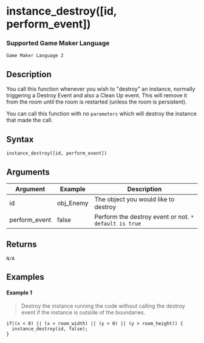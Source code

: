 # instance_destroy([id, perform_event])

### Supported Game Maker Language

`Game Maker Language 2`

## Description

You call this function whenever you wish to "destroy" an instance, normally triggering a Destroy Event and also a Clean Up event. This will remove it from the room until the room is restarted (unless the room is persistent).

You can call this function with no `parameters` which will destroy the instance that made the call.

## Syntax

```
instance_destroy([id, perform_event])
```

## Arguments

|Argument|Example|Description                                          |
|--------|-------|-----------------------------------------------------|
|id|obj_Enemy|The object you would like to destroy                 |
|perform_event|false|Perform the destroy event or not. `* default is true`|

## Returns

```
N/A
```

## Examples

#### Example 1

> Destroy the instance running the code without calling the destroy event if the instance is outside of the boundaries.
```
if((x < 0) || (x > room_width) || (y < 0) || (y > room_height)) {
  instance_destroy(id, false);
}
```